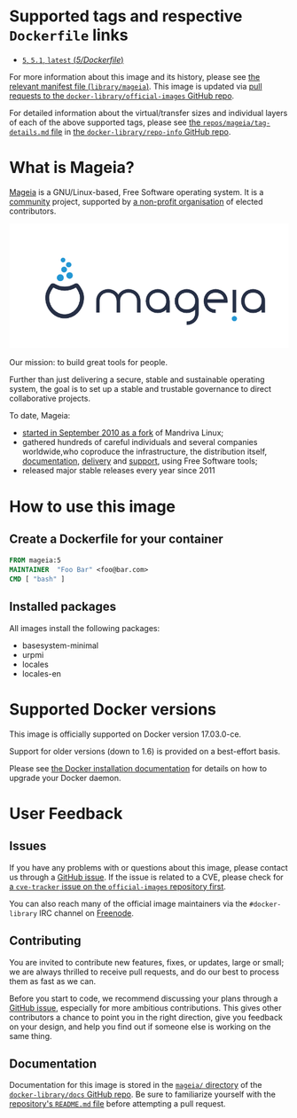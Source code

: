 # Supported tags and respective `Dockerfile` links

-	[`5`, `5.1`, `latest` (*5/Dockerfile*)](https://github.com/juanluisbaptiste/docker-brew-mageia/blob/c01771b53f87dd8d130879122d13025a9d957000/5/Dockerfile)

For more information about this image and its history, please see [the relevant manifest file (`library/mageia`)](https://github.com/docker-library/official-images/blob/master/library/mageia). This image is updated via [pull requests to the `docker-library/official-images` GitHub repo](https://github.com/docker-library/official-images/pulls?q=label%3Alibrary%2Fmageia).

For detailed information about the virtual/transfer sizes and individual layers of each of the above supported tags, please see [the `repos/mageia/tag-details.md` file](https://github.com/docker-library/repo-info/blob/master/repos/mageia/tag-details.md) in [the `docker-library/repo-info` GitHub repo](https://github.com/docker-library/repo-info).

# What is Mageia?

[Mageia](http://www.mageia.org) is a GNU/Linux-based, Free Software operating system. It is a [community](https://www.mageia.org/en/community/) project, supported by [a non-profit organisation](https://www.mageia.org/en/about/#mageia.org) of elected contributors.

![logo](https://raw.githubusercontent.com/docker-library/docs/ab6a17739272608c925f896ecf1c8feb18f0ec1a/mageia/logo.png)

Our mission: to build great tools for people.

Further than just delivering a secure, stable and sustainable operating system, the goal is to set up a stable and trustable governance to direct collaborative projects.

To date, Mageia:

-	[started in September 2010 as a fork](https://www.mageia.org/en/about/2010-sept-announcement.html) of Mandriva Linux;
-	gathered hundreds of careful individuals and several companies worldwide,who coproduce the infrastructure, the distribution itself, [documentation](https://wiki.mageia.org/), [delivery](https://www.mageia.org/en/downloads/) and [support](https://www.mageia.org/en/support/), using Free Software tools;
-	released major stable releases every year since 2011

# How to use this image

## Create a Dockerfile for your container

```dockerfile
FROM mageia:5
MAINTAINER  "Foo Bar" <foo@bar.com>
CMD [ "bash" ]
```

## Installed packages

All images install the following packages:

-	basesystem-minimal
-	urpmi
-	locales
-	locales-en

# Supported Docker versions

This image is officially supported on Docker version 17.03.0-ce.

Support for older versions (down to 1.6) is provided on a best-effort basis.

Please see [the Docker installation documentation](https://docs.docker.com/installation/) for details on how to upgrade your Docker daemon.

# User Feedback

## Issues

If you have any problems with or questions about this image, please contact us through a [GitHub issue](https://github.com/juanluisbaptiste/docker-brew-mageia/issues). If the issue is related to a CVE, please check for [a `cve-tracker` issue on the `official-images` repository first](https://github.com/docker-library/official-images/issues?q=label%3Acve-tracker).

You can also reach many of the official image maintainers via the `#docker-library` IRC channel on [Freenode](https://freenode.net).

## Contributing

You are invited to contribute new features, fixes, or updates, large or small; we are always thrilled to receive pull requests, and do our best to process them as fast as we can.

Before you start to code, we recommend discussing your plans through a [GitHub issue](https://github.com/juanluisbaptiste/docker-brew-mageia/issues), especially for more ambitious contributions. This gives other contributors a chance to point you in the right direction, give you feedback on your design, and help you find out if someone else is working on the same thing.

## Documentation

Documentation for this image is stored in the [`mageia/` directory](https://github.com/docker-library/docs/tree/master/mageia) of the [`docker-library/docs` GitHub repo](https://github.com/docker-library/docs). Be sure to familiarize yourself with the [repository's `README.md` file](https://github.com/docker-library/docs/blob/master/README.md) before attempting a pull request.
